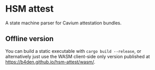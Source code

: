 # HSM attest

A state machine parser for Cavium attestation bundles.

## Offline version
You can build a static executable with `cargo build --release`, or alternatively just use the WASM client-side only
version published at <https://b4den.github.io/hsm-attest/wasm/>.
